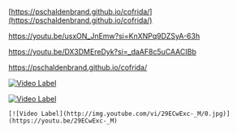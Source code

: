 [https://pschaldenbrand.github.io/cofrida/](https://pschaldenbrand.github.io/cofrida/)

https://youtu.be/usxON_JnEmw?si=KnXNPq9DZSyA-63h

https://youtu.be/DX3DMEreDyk?si=_daAF8c5uCAACIBb

https://pschaldenbrand.github.io/cofrida/




[![Video Label](http://img.youtube.com/vi/KnXNPq9DZSyA-63h/0.jpg)](https://youtu.be/KnXNPq9DZSyA-63h)

[![Video Label](http://img.youtube.com/vi/_daAF8c5uCAACIBb/0.jpg)](https://youtu.be/_daAF8c5uCAACIBb)

```
[![Video Label](http://img.youtube.com/vi/29ECwExc-_M/0.jpg)](https://youtu.be/29ECwExc-_M)
```
